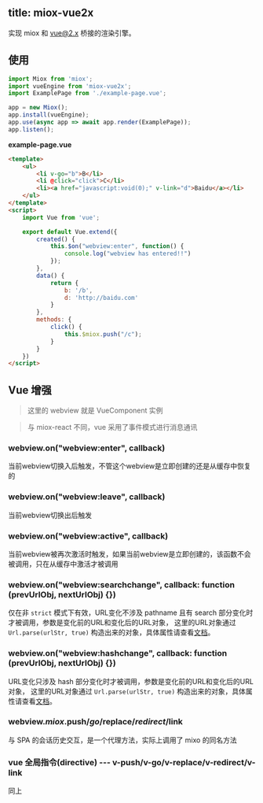 title: miox-vue2x
---

实现 miox 和 vue@2.x 桥接的渲染引擎。

## 使用

```javascript
import Miox from 'miox';
import vueEngine from 'miox-vue2x';
import ExamplePage from './example-page.vue';

app = new Miox();
app.install(vueEngine);
app.use(async app => await app.render(ExamplePage));
app.listen();
```

**example-page.vue**

```html
<template>
    <ul>
        <li v-go="b">B</li>
        <li @click="click">C</li>
        <li><a href="javascript:void(0);" v-link="d">Baidu</a></li>
    </ul>
</template>
<script>
    import Vue from 'vue';

    export default Vue.extend({
        created() {
            this.$on("webview:enter", function() {
                console.log("webview has entered!!")
            });
        },
        data() {
            return {
                b: '/b',
                d: 'http://baidu.com'
            }
        },
        methods: {
            click() {
                this.$miox.push("/c");
            }
        }
    })
</script>
```

## Vue 增强

> 这里的 webview 就是 VueComponent 实例

> 与 miox-react 不同，vue 采用了事件模式进行消息通讯

### webview.on("webview:enter", callback)
当前webview切换入后触发，不管这个webview是立即创建的还是从缓存中恢复的

### webview.on("webview:leave", callback)
当前webview切换出后触发

### webview.on("webview:active", callback)
当前webview被再次激活时触发，如果当前webview是立即创建的，该函数不会被调用，只在从缓存中激活才被调用

### webview.on("webview:searchchange", callback: function (prevUrlObj, nextUrlObj) {})
仅在非 `strict` 模式下有效，URL变化不涉及 pathname 且有 search 部分变化时才被调用，参数是变化前的URL和变化后的URL对象，
这里的URL对象通过 `Url.parse(urlStr, true)` 构造出来的对象，具体属性请查看[文档](https://www.npmjs.com/package/url)。

### webview.on("webview:hashchange", callback: function (prevUrlObj, nextUrlObj) {})
URL变化只涉及 hash 部分变化时才被调用，参数是变化前的URL和变化后的URL对象，
这里的URL对象通过 `Url.parse(urlStr, true)` 构造出来的对象，具体属性请查看[文档](https://www.npmjs.com/package/url)。

### webview.$miox.$push/$go/$replace/$redirect/$link
与 SPA 的会话历史交互，是一个代理方法，实际上调用了 mixo 的同名方法

### vue 全局指令(directive)  ---  v-push/v-go/v-replace/v-redirect/v-link
同上


